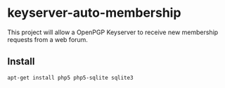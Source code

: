 keyserver-auto-membership
=========================

This project will allow a OpenPGP Keyserver to receive new membership requests from a web forum.


## Install

    apt-get install php5 php5-sqlite sqlite3
